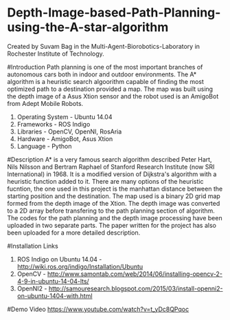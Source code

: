 # Depth-Image-based-Path-Planning-using-the-A-star-algorithm
Created by Suvam Bag in the Multi-Agent-Biorobotics-Laboratory in Rochester Institute of Technology.

#Introduction
Path planning is one of the most important branches of autonomous cars both in indoor and outdoor environments. The A* algorithm is a heuristic search algoorithm capable of finding the most optimized path to a destination provided a map. The map was built using the depth image of a Asus Xtion sensor and the robot used is an AmigoBot from Adept Mobile Robots. 

  1. Operating System - Ubuntu 14.04
  2. Frameworks - ROS Indigo
  3. Libraries - OpenCV, OpenNI, RosAria
  4. Hardware - AmigoBot, Asus Xtion
  5. Language - Python

#Description
A* is a very famous search algorithm described Peter Hart, Nils Nilsson and Bertram Raphael of Stanford Research Institute (now SRI International) in 1968. It is a modified version of Dijkstra's algorithm with a heuristic function added to it. There are many options of the heuristic fucntion, the one used in this project is the manhattan distance between the starting position and the destination. The map used is a binary 2D grid map formed from the depth image of the Xtion. The depth image was converted to a 2D array before transfering to the path planning section of algorithm. The codes for the path planning and the depth image processing have been uploaded in two separate parts. The paper written for the project has also been uploaded for a more detailed description. 

#Installation Links

  1. ROS Indigo on Ubuntu 14.04 - http://wiki.ros.org/indigo/Installation/Ubuntu
  2. OpenCV - http://www.samontab.com/web/2014/06/installing-opencv-2-4-9-in-ubuntu-14-04-lts/
  3. OpenNI2 - http://samouresearch.blogspot.com/2015/03/install-openni2-on-ubuntu-1404-with.html

#Demo Video
  https://www.youtube.com/watch?v=t_yDc8QPqoc
  
